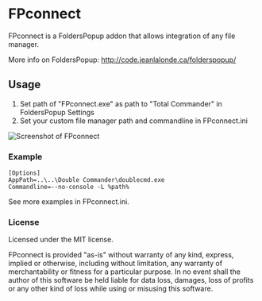 <h1>FPconnect</h1>

FPconnect is a FoldersPopup addon that allows integration of any file manager.

More info on FoldersPopup: http://code.jeanlalonde.ca/folderspopup/

<h2>Usage</h2>

<ol>
<li>Set path of "FPconnect.exe" as path to "Total Commander" in FoldersPopup Settings</li>
<li>Set your custom file manager path and commandline in FPconnect.ini</li>
</ol>

![Screenshot of FPconnect](https://github.com/rolandtoth/FPconnect/raw/master/FPconnect.png)

<h3>Example</h3>

```
[Options]
AppPath=..\..\Double Commander\doublecmd.exe
Commandline=--no-console -L %path%
```
See more examples in FPconnect.ini.

<h3>License</h3>

Licensed under the MIT license.

FPconnect is provided "as-is" without warranty of any kind, express, implied or otherwise,
including without limitation, any warranty of merchantability or fitness for a particular purpose.
In no event shall the author of this software be held liable for data loss, damages,
loss of profits or any other kind of loss while using or misusing this software.